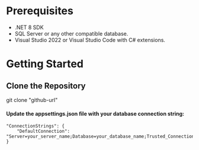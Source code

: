 # Prerequisites
- .NET 8 SDK
- SQL Server or any other compatible database.
- Visual Studio 2022 or Visual Studio Code with C# extensions.

# Getting Started
## Clone the Repository

git clone "github-url"

#### Update the appsettings.json file with your database connection string:
```
"ConnectionStrings": {
    "DefaultConnection": "Server=your_server_name;Database=your_database_name;Trusted_Connection=true;TrustServerCertificate=true;"
}
```

